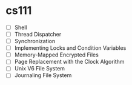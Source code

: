 # cs111

- [ ] Shell
- [ ] Thread Dispatcher
- [ ] Synchronization
- [ ] Implementing Locks and Condition Variables
- [ ] Memory-Mapped Encrypted Files
- [ ] Page Replacement with the Clock Algorithm
- [ ] Unix V6 File System
- [ ] Journaling File System